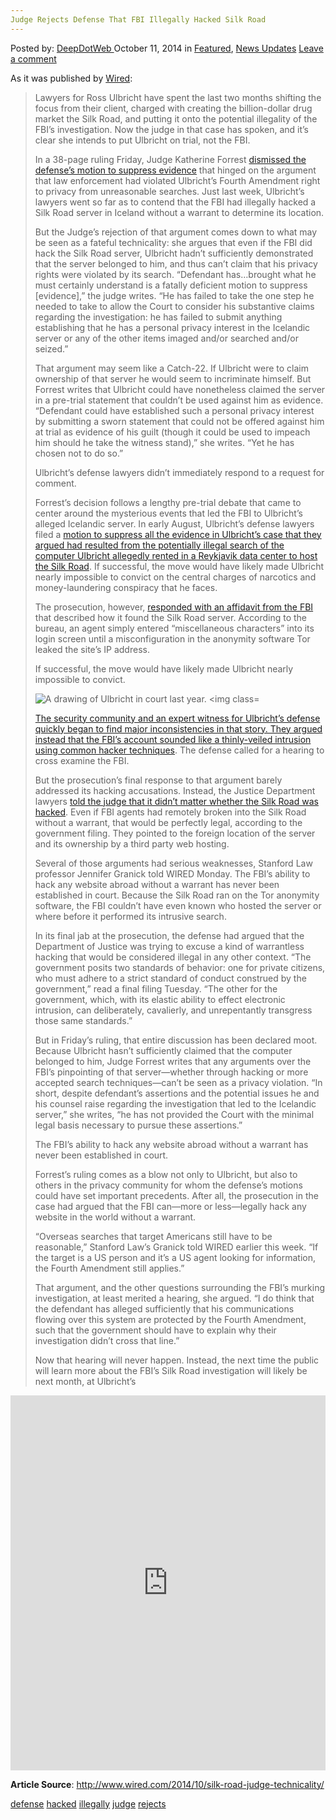 ```yaml
---
Judge Rejects Defense That FBI Illegally Hacked Silk Road
---
```

<article class="post-listing post-7356 post type-post status-publish format-standard has-post-thumbnail hentry  tag-defense tag-hacked tag-illegally tag-judge tag-rejects 
    <div class="post-inner">
        <span>Posted by: <a href="https://www.deepdotweb.com/author/admin/" title="">DeepDotWeb </a></span>
    <span>October 11, 2014</span>
    <span>in <a href="https://www.deepdotweb.com/category/deepdot-news/" rel="category tag">Featured</a>, <a href="https://www.deepdotweb.com/category/news-updates/" rel="category tag">News Updates</a></span>
    <span><a href="https://www.deepdotweb.com/2014/10/11/judge-rejects-defense-fbi-illegally-hacked-silk-road/#respond">Leave a comment</a></span>
    </p>
    <div class="clear"></div>
    <div class="entry">
    <p>As it was published by <a href="http://www.wired.com/2014/10/silk-road-judge-technicality/" target="_blank">Wired</a>:</p>
    <blockquote><p>Lawyers for Ross Ulbricht have spent the last two months shifting the focus from their client, charged with creating the billion-dollar drug market the Silk Road, and putting it onto the potential illegality of the FBI’s investigation. Now the judge in that case has spoken, and it’s clear she intends to put Ulbricht on trial, not the FBI.</p>
    <p>In a 38-page ruling Friday, Judge Katherine Forrest <a href="http://www.wired.com/2014/08/feds-silk-road-investigation-violated-privacy-law-sites-alleged-creator-tells-court/" target="_blank">dismissed the defense’s motion to suppress evidence</a> that hinged on the argument that law enforcement had violated Ulbricht’s Fourth Amendment right to privacy from unreasonable searches. Just last week, Ulbricht’s lawyers went so far as to contend that the FBI had illegally hacked a Silk Road server in Iceland without a warrant to determine its location.</p>
    <p>But the Judge’s rejection of that argument comes down to what may be seen as a fateful technicality: she argues that even if the FBI did hack the Silk Road server, Ulbricht hadn’t sufficiently demonstrated that the server belonged to him, and thus can’t claim that his privacy rights were violated by its search. “Defendant has…brought what he must certainly understand is a fatally deficient motion to suppress [evidence],” the judge writes. “He has failed to take the one step he needed to take to allow the Court to consider his substantive claims regarding the investigation: he has failed to submit anything establishing that he has a personal privacy interest in the Icelandic server or any of the other items imaged and/or searched and/or seized.”</p>
    <p>That argument may seem like a Catch-22. If Ulbricht were to claim ownership of that server he would seem to incriminate himself. But Forrest writes that Ulbricht could have nonetheless claimed the server in a pre-trial statement that couldn’t be used against him as evidence. “Defendant could have established such a personal privacy interest by submitting a sworn statement that could not be offered against him at trial as evidence of his guilt (though it could be used to impeach him should he take the witness stand),” she writes. “Yet he has chosen not to do so.”</p>
    <p>Ulbricht’s defense lawyers didn’t immediately respond to a request for comment.</p>
    <p>Forrest’s decision follows a lengthy pre-trial debate that came to center around the mysterious events that led the FBI to Ulbricht’s alleged Icelandic server. In early August, Ulbricht’s defense lawyers filed a <a href="http://www.wired.com/2014/08/feds-silk-road-investigation-violated-privacy-law-sites-alleged-creator-tells-court/" target="_blank">motion to suppress all the evidence in Ulbricht’s case that they argued had resulted from the potentially illegal search of the computer Ulbricht allegedly rented in a Reykjavik data center to host the Silk Road</a>. If successful, the move would have likely made Ulbricht nearly impossible to convict on the central charges of narcotics and money-laundering conspiracy that he faces.</p>
    <p>The prosecution, however, <a href="http://www.wired.com/2014/09/the-fbi-finally-says-how-it-legally-pinpointed-silk-roads-server/" target="_blank">responded with an affidavit from the FBI</a> that described how it found the Silk Road server. According to the bureau, an agent simply entered “miscellaneous characters” into its login screen until a misconfiguration in the anonymity software Tor leaked the site’s IP address.</p>
    <div class="pullquote-left">If successful, the move would have likely made Ulbricht nearly impossible to convict.</div>
    <p><img class="size-660-single-full wp-image-1594291" src="http://www.wired.com/wp-content/uploads/2014/10/ulbrichtsketch2-660x495.jpg" alt="A drawing of Ulbricht in court last year. &lt;img class="/></p>
    <p><a href="http://www.wired.com/wp-content/uploads/2014/10/ulbrichtsketch2.jpg" target="_blank">The security community and an expert witness for Ulbricht’s defense quickly began to find major inconsistencies in that story. They argued instead that the FBI’s </a><a href="http://www.wired.com/2014/09/fbi-silk-road-hacking-question/">account sounded like a thinly-veiled intrusion using common hacker techniques</a>. The defense called for a hearing to cross examine the FBI.</p>
    <p>But the prosecution’s final response to that argument barely addressed its hacking accusations. Instead, the Justice Department lawyers <a href="http://www.wired.com/2014/10/feds-silk-road-hack-legal/" target="_blank">told the judge that it didn’t matter whether the Silk Road was hacked</a>. Even if FBI agents had remotely broken into the Silk Road without a warrant, that would be perfectly legal, according to the government filing. They pointed to the foreign location of the server and its ownership by a third party web hosting.</p>
    <p>Several of those arguments had serious weaknesses, Stanford Law professor Jennifer Granick told WIRED Monday. The FBI’s ability to hack any website abroad without a warrant has never been established in court. Because the Silk Road ran on the Tor anonymity software, the FBI couldn’t have even known who hosted the server or where before it performed its intrusive search.</p>
    <p>In its final jab at the prosecution, the defense had argued that the Department of Justice was trying to excuse a kind of warrantless hacking that would be considered illegal in any other context. “The government posits two standards of behavior: one for private citizens, who must adhere to a strict standard of conduct construed by the government,” read a final filing Tuesday. “The other for the government, which, with its elastic ability to effect electronic intrusion, can deliberately, cavalierly, and unrepentantly transgress those same standards.”</p>
    <p>But in Friday’s ruling, that entire discussion has been declared moot. Because Ulbricht hasn’t sufficiently claimed that the computer belonged to him, Judge Forrest writes that any arguments over the FBI’s pinpointing of that server—whether through hacking or more accepted search techniques—can’t be seen as a privacy violation. “In short, despite defendant’s assertions and the potential issues he and his counsel raise regarding the investigation that led to the Icelandic server,” she writes, “he has not provided the Court with the minimal legal basis necessary to pursue these assertions.”</p>
    <div class="pullquote-left">The FBI’s ability to hack any website abroad without a warrant has never been established in court.</div>
    <p>Forrest’s ruling comes as a blow not only to Ulbricht, but also to others in the privacy community for whom the defense’s motions could have set important precedents. After all, the prosecution in the case had argued that the FBI can—more or less—legally hack any website in the world without a warrant.</p>
    <p>“Overseas searches that target Americans still have to be reasonable,” Stanford Law’s Granick told WIRED earlier this week. “If the target is a US person and it’s a US agent looking for information, the Fourth Amendment still applies.”</p>
    <p>That argument, and the other questions surrounding the FBI’s murking investigation, at least merited a hearing, she argued. “I do think that the defendant has alleged sufficiently that his communications flowing over this system are protected by the Fourth Amendment, such that the government should have to explain why their investigation didn’t cross that line.”</p>
    <p>Now that hearing will never happen. Instead, the next time the public will learn more about the FBI’s Silk Road investigation will likely be next month, at Ulbricht’s</p></blockquote>
    <p><iframe id="doc_21806" class="scribd_iframe_embed" src="https://www.scribd.com/embeds/242560546/content?start_page=1&amp;view_mode=scroll&amp;show_recommendations=true" width="100%" height="600" frameborder="0" scrolling="no" data-auto-height="false" data-aspect-ratio="undefined"></iframe></p>
    <p><strong>Article Source</strong>: <a href="http://www.wired.com/2014/10/silk-road-judge-technicality/" target="_blank">http://www.wired.com/2014/10/silk-road-judge-technicality/</a></p>
    </div>
    <a href="https://www.deepdotweb.com/tag/defense/" rel="tag">defense</a> <a href="https://www.deepdotweb.com/tag/hacked/" rel="tag">hacked</a> <a href="https://www.deepdotweb.com/tag/illegally/" rel="tag">illegally</a> <a href="https://www.deepdotweb.com/tag/judge/" rel="tag">judge</a> <a href="https://www.deepdotweb.com/tag/rejects/" rel="tag">rejects</a> </span> <span style="display:none" class="updated">2014-10-11</span>
    <div style="display:none" class="vcard author" itemprop="author" itemscope itemtype="http://schema.org/Person"><strong class="fn" itemprop="name">
    
